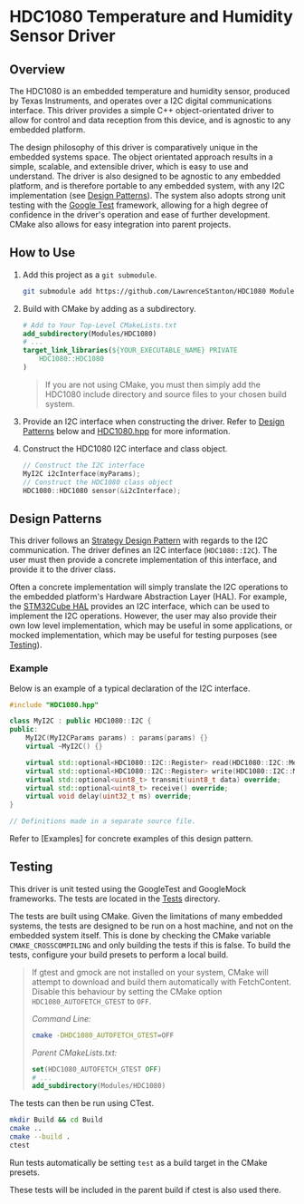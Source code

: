 # HDC1080 Temperature and Humidity Sensor Driver

## Overview

The HDC1080 is an embedded temperature and humidity sensor, produced by Texas Instruments, and operates over a I2C digital communications interface. This driver provides a simple C++ object-orientated driver to allow for control and data reception from this device, and is agnostic to any embedded platform.

The design philosophy of this driver is comparatively unique in the embedded systems space. The object orientated approach results in a simple, scalable, and extensible driver, which is easy to use and understand. The driver is also designed to be agnostic to any embedded platform, and is therefore portable to any embedded system, with any I2C implementation (see [Design Patterns](#design-patterns)). The system also adopts strong unit testing with the [Google Test](https://google.github.io/googletest/) framework, allowing for a high degree of confidence in the driver's operation and ease of further development. CMake also allows for easy integration into parent projects.

## How to Use

1. Add this project as a `git submodule`.

    ```zsh
    git submodule add https://github.com/LawrenceStanton/HDC1080 Modules/HDC1080
    ```

2. Build with CMake by adding as a subdirectory.

    ```cmake
    # Add to Your Top-Level CMakeLists.txt
    add_subdirectory(Modules/HDC1080)
    # ...
    target_link_libraries(${YOUR_EXECUTABLE_NAME} PRIVATE 
        HDC1080::HDC1080
    )    
    ```

    > If you are not using CMake, you must then simply add the HDC1080 include directory and source files to your chosen build system.

3. Provide an I2C interface when constructing the driver. Refer to [Design Patterns](#design-patterns) below and [HDC1080.hpp](Inc/HDC1080.hpp) for more information.

4. Construct the HDC1080 I2C interface and class object.

    ```cpp
    // Construct the I2C interface
    MyI2C i2cInterface(myParams);
    // Construct the HDC1080 class object
    HDC1080::HDC1080 sensor(&i2cInterface);
    ```

## Design Patterns

This driver follows an [Strategy Design Pattern](https://en.wikipedia.org/wiki/Strategy_pattern) with regards to the I2C communication. The driver defines an I2C interface (`HDC1080::I2C`). The user must then provide a concrete implementation of this interface, and provide it to the driver class.

Often a concrete implementation will simply translate the I2C operations to the embedded platform's Hardware Abstraction Layer (HAL). For example, the [STM32Cube HAL](https://www.st.com/en/embedded-software/stm32cube-mcu-mpu-packages.html) provides an I2C interface, which can be used to implement the I2C operations. However, the user may also provide their own low level implementation, which may be useful in some applications, or mocked implementation, which may be useful for testing purposes (see [Testing](#testing)).

### Example

Below is an example of a typical declaration of the I2C interface.

```cpp
#include "HDC1080.hpp"

class MyI2C : public HDC1080::I2C {
public:
    MyI2C(MyI2CParams params) : params(params) {}
    virtual ~MyI2C() {}

    virtual std::optional<HDC1080::I2C::Register> read(HDC1080::I2C::MemoryAddress address) override;
    virtual std::optional<HDC1080::I2C::Register> write(HDC1080::I2C::MemoryAddress address, HDC1080::I2C::Register) override;
    virtual std::optional<uint8_t> transmit(uint8_t data) override;
    virtual std::optional<uint8_t> receive() override;
    virtual void delay(uint32_t ms) override;
}

// Definitions made in a separate source file.
```

Refer to [Examples] for concrete examples of this design pattern.

## Testing

This driver is unit tested using the GoogleTest and GoogleMock frameworks. The tests are located in the [Tests](Tests) directory.

The tests are built using CMake. Given the limitations of many embedded systems, the tests are designed to be run on a host machine, and not on the embedded system itself. This is done by checking the CMake variable `CMAKE_CROSSCOMPILING` and only building the tests if this is false. To build the tests, configure your build presets to perform a local build.

> If gtest and gmock are not installed on your system, CMake will attempt to download and build them automatically with FetchContent. Disable this behaviour by setting the CMake option `HDC1080_AUTOFETCH_GTEST` to `OFF`.
>
> _Command Line:_
>
>```zsh
>cmake -DHDC1080_AUTOFETCH_GTEST=OFF
>```
>
> _Parent CMakeLists.txt:_
>
> ```cmake
> set(HDC1080_AUTOFETCH_GTEST OFF)
> # ...
> add_subdirectory(Modules/HDC1080)
>```

The tests can then be run using CTest.

```zsh
mkdir Build && cd Build
cmake ..
cmake --build .
ctest
```

Run tests automatically be setting `test` as a build target in the CMake presets.

These tests will be included in the parent build if ctest is also used there.
